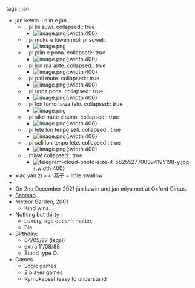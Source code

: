 tags:: jan

- jan kewin li olin e jan ...
	- .. pi lili suwi.
	  collapsed:: true
		- ![image.png](../assets/image_1660168016128_0.png){:width 400}
	- .. pi moku e kiwen moli pi soweli.
		- ![image.png](../assets/image_1660168050586_0.png)
	- .. pi pilin e pona.
	  collapsed:: true
		- ![image.png](../assets/image_1660168062262_0.png){:width 400}
	- .. pi lon ma ante.
	  collapsed:: true
		- ![image.png](../assets/image_1660168084346_0.png){:width 400}
	- .. pi pali mute.
	  collapsed:: true
		- ![image.png](../assets/image_1660168114074_0.png){:width 400}
	- .. pi unpa pona.
	  collapsed:: true
		- ![image.png](../assets/image_1660168124865_0.png){:width 400}
	- .. pi lon tomo tawa telo.
	  collapsed:: true
		- ![image.png](../assets/image_1660167987344_0.png)
	- .. pi sike mute e suno.
	  collapsed:: true
		- ![image.png](../assets/image_1660168036057_0.png){:width 400}
	- .. pi lete lon tenpo seli.
	  collapsed:: true
		- ![image.png](../assets/image_1660168145898_0.png){:width 400}
	- .. pi seli lon tenpo lete.
	  collapsed:: true
		- ![image.png](../assets/image_1660168162178_0.png){:width 400}
	- .. miya!
	  collapsed:: true
		- ![telegram-cloud-photo-size-4-5825527700394195198-y.jpg](../assets/telegram-cloud-photo-size-4-5825527700394195198-y_1660168734770_0.jpg){:width 400}
- xiao yan zi = 小燕子 = little swallow
-
- On 2nd December 2021 jan kewin and jan miya met at Oxford Circus.
- [Sanmao](https://en.wikipedia.org/wiki/Sanmao_(writer))
- Meteor Garden, 2001
	- Kind wins.
- Nothing but thirty
	- Luxury, age doesn't matter.
	- Bla
- Birthday:
	- 04/05/87 (legal)
	- extra 11/08/88
	- Blood type O.
- Games
	- Logic games
	- 2 player games
	- Rymdkapsel (easy to understand